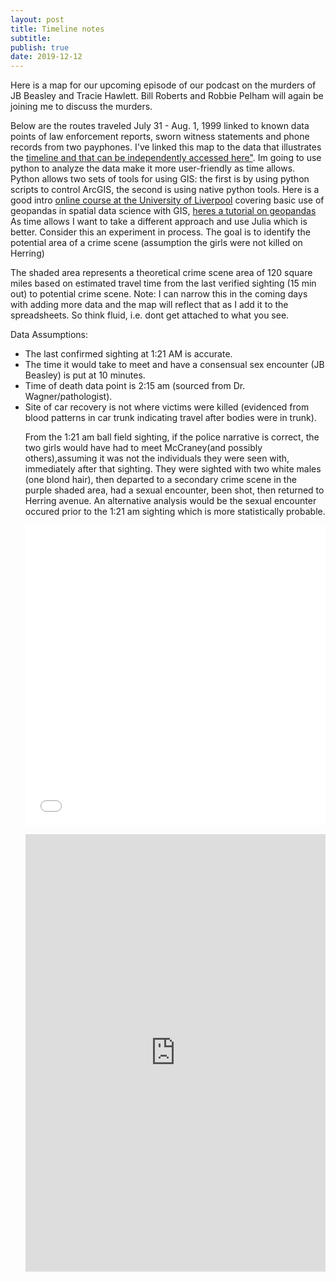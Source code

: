 ```yaml
---
layout: post
title: Timeline notes
subtitle: 
publish: true
date: 2019-12-12
---
```


Here is a map for our upcoming episode of our podcast on the murders of JB Beasley and Tracie Hawlett. Bill Roberts and Robbie Pelham will again be joining me to discuss the murders. 
<p>Below are the routes traveled July 31 - Aug. 1, 1999 linked to known data points of law enforcement reports, sworn witness statements and phone records from two payphones.
I've linked this map to the data that illustrates the <a href="http://jonkalev.com/bh-timeline/">timeline  and that can be independently accessed here"</a>. Im going to use python to analyze the data make it more user-friendly as time allows. Python allows two sets of tools for using GIS: the first is by using python scripts to control ArcGIS, the second is using native python tools. Here is a good intro <a href="http://darribas.org/gds15/"> online course at the University of Liverpool</a> covering basic use of geopandas in spatial data science with GIS, <a href="https://www.youtube.com/watch?v=HzPSVwyP2Y0"> heres a tutorial on geopandas</a> 
As time allows I want to take a different approach and use Julia which is better. 
Consider this an experiment in process. The goal is to identify the potential area of a crime scene (assumption the girls were not killed on Herring)
<p>
The shaded area represents a theoretical crime scene area of 120 square miles based on estimated travel time from the last verified sighting (15 min out) to potential crime scene. Note: I can narrow this in the coming days with adding more data and the map will reflect that as I add it to the spreadsheets. So think fluid, i.e. dont get attached to what you see.
  <p>Data Assumptions:<p>
<ul>
  <li>The last confirmed sighting at 1:21 AM is accurate.</li>
<li>The time it would take to meet and have a consensual sex encounter (JB Beasley) is put at 10 minutes.</li>
<li>Time of death data point is 2:15 am (sourced from Dr. Wagner/pathologist).</li>
<li>Site of car recovery is not where victims were killed (evidenced from blood patterns in car trunk indicating travel after bodies were in trunk).</li>
<p>
From the 1:21 am ball field sighting, if the police narrative is correct, the two girls would have had to meet McCraney(and possibly others),assuming it was not the individuals they were seen with, immediately after that sighting. They were sighted with two white males (one blond hair), then departed to a secondary crime scene in the purple shaded area, had a sexual encounter, been shot, then returned to Herring avenue. An alternative analysis would be the sexual encounter occured prior to the 1:21 am sighting which is more statistically probable.   
<p>

<style>.embed-container {position: relative; padding-bottom: 100%; height: 0; max-width: 100%;} .embed-container iframe, .embed-container object, .embed-container iframe{position: absolute; top: 0; left: 0; width: 100%; height: 100%;} small{position: absolute; z-index: 40; bottom: 0; margin-bottom: -15px;}</style><div class="embed-container"><iframe width="800" height="800" frameborder="0" scrolling="no" marginheight="0" marginwidth="0" title="Beasley Hawlett Murders" src="//carroll.maps.arcgis.com/apps/Embed/index.html?webmap=5f35d55d9a604c0ca1b87232c22ebe0b&extent=-85.9148,31.2531,-84.9631,31.6748&home=true&zoom=true&previewImage=false&scale=false&disable_scroll=false&theme=light"></iframe></div>


<p>
  <iframe src='https://cdn.knightlab.com/libs/timeline3/latest/embed/index.html?source=1Kx6HveAG-PIUcau7DZXcjseRXzToVDvu0lpETPeQ3IQ&font=Default&lang=en&initial_zoom=2&height=700' width='100%' height='700' webkitallowfullscreen mozallowfullscreen allowfullscreen frameborder='0'></iframe>
